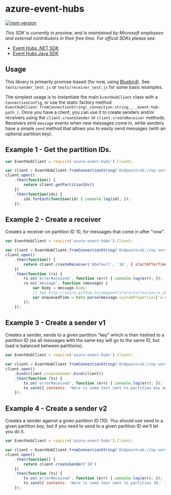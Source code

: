 azure-event-hubs
================

[![npm version](https://badge.fury.io/js/azure-event-hubs.svg)](http://badge.fury.io/js/azure-event-hubs)

_This SDK is currently in preview, and is maintained by Microsoft employees and external contributors in their free time. For offical SDKs please see:_

- [Event Hubs .NET SDK](https://github.com/Azure/azure-event-hubs-dotnet)
- [Event Hubs Java SDK](https://github.com/Azure/azure-event-hubs-java)

## Usage ##

This library is primarily promise-based (for now, using [Bluebird](http://bluebirdjs.com/docs/getting-started.html)). See `tests/sender_test.js` or `tests/receiver_test.js` for some basic examples. 

The simplest usage is to instantiate the main `EventHubClient` class with a `ConnectionConfig`, or use the static factory method `EventHubClient.fromConnectionString(_connection-string_, _event-hub-path_)`. Once you have a client, you can use it to create senders and/or receivers using the `client.createSender` or `client.createReceiver` methods. Receivers emit `message` events when new messages come in, while senders have a simple `send` method that allows you to easily send messages (with an optional partition key). 
 
## Example 1 - Get the partition IDs. ##

```js
var EventHubClient = require('azure-event-hubs').Client;

var client = EventHubClient.fromConnectionString('Endpoint=sb://my-servicebus-namespace.servicebus.windows.net/;SharedAccessKeyName=my-SA-name;SharedAccessKey=my-SA-key', 'myeventhub')
client.open()
    .then(function() {
        return client.getPartitionIds()
    })
    .then(function(ids) {
        ids.forEach(function(id) { console.log(id); });
    });
```

## Example 2 - Create a receiver ##

Creates a receiver on partition ID 10, for messages that come in after "now".

```js
var EventHubClient = require('azure-event-hubs').Client;

var client = EventHubClient.fromConnectionString('Endpoint=sb://my-servicebus-namespace.servicebus.windows.net/;SharedAccessKeyName=my-SA-name;SharedAccessKey=my-SA-key', 'myeventhub')
client.open()
    .then(function() {
        return client.createReceiver('$Default', '10', { startAfterTime: Date.now() })
    })
    .then(function (rx) {
        rx.on('errorReceived', function (err) { console.log(err); }); 
        rx.on('message', function (message) {
            var body = message.body;
            // See http://azure.github.io/amqpnetlite/articles/azure_sb_eventhubs.html for details on message annotation properties from EH.
            var enqueuedTime = Date.parse(message.systemProperties['x-opt-enqueued-time']);
        });
    });
```

## Example 3 - Create a sender v1 ##

Creates a sender, sends to a given partition "key" which is then hashed to a partition ID (so all messages with the same key will go to the same ID, but load is balanced between partitions). 

```js
var EventHubClient = require('azure-event-hubs').Client;

var client = EventHubClient.fromConnectionString('Endpoint=sb://my-servicebus-namespace.servicebus.windows.net/;SharedAccessKeyName=my-SA-name;SharedAccessKey=my-SA-key', 'myeventhub')
client.open()
    .bind(client.createSender.bind(client))
    .then(function (tx) {
        tx.on('errorReceived', function (err) { console.log(err); });
        tx.send({ contents: 'Here is some text sent to partition key my-pk.' }, 'my-pk'); 
    });
```

## Example 4 - Create a sender v2 ##

Creates a sender against a given partition ID (10). You _should_ use send to a given partition _key_, but if you _need_ to send to a given partition ID we'll let you do it. 

```js
var EventHubClient = require('azure-event-hubs').Client;

var client = EventHubClient.fromConnectionString('Endpoint=sb://my-servicebus-namespace.servicebus.windows.net/;SharedAccessKeyName=my-SA-name;SharedAccessKey=my-SA-key', 'myeventhub')
client.open()
    .then(function() {
        return client.createSender('10')
    })
    .then(function (tx) {
        tx.on('errorReceived', function (err) { console.log(err); });
        tx.send({ contents: 'Here is some text sent to partition 10.' }); 
    });
```
